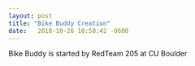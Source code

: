 ```yaml
---
layout: post
title: "Bike Buddy Creation"
date:   2018-10-26 10:50:42 -0600
---
```


Bike Buddy is started by RedTeam 205 at CU Boulder
